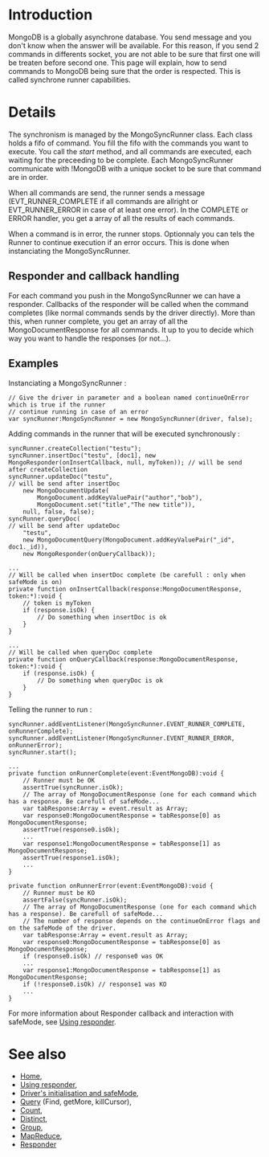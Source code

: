 

# Introduction #

MongoDB is a globally asynchrone database. You send message and you don't know when the answer will be available. For this reason, if you send 2 commands in differents socket, you are not able to be sure that first one will be treaten before second one.
This page will explain, how to send commands to MongoDB being sure that the order is respected. This is called synchrone runner capabilities.

# Details #
The synchronism is managed by the MongoSyncRunner class. Each class holds a fifo of command. You fill the fifo with the commands you want to execute. You call the _start_ method,
and all commands are executed, each waiting for the preceeding to be complete.
Each MongoSyncRunner communicate with !MongoDB with a unique socket to be sure that command are in order.

When all commands are send, the runner sends a message (EVT\_RUNNER\_COMPLETE if all commands are allright or EVT\_RUNNER\_ERROR in case of at least one error).
In the COMPLETE or ERROR handler, you get a array of all the results of each commands.

When a command is in error, the runner stops. Optionnaly you can tels the Runner to continue execution if an error occurs. This is done when instanciating the MongoSyncRunner.

## Responder and callback handling ##
For each command you push in the MongoSyncRunner we can have a responder. Callbacks of the responder will be called when the command completes (like normal commands sends by the driver directly).
More than this, when runner complete, you get an array of all the MongoDocumentResponse for all commands. It up to you to decide which way you want to handle the responses (or not...).

## Examples ##
Instanciating a MongoSyncRunner :
```
// Give the driver in parameter and a boolean named continueOnError which is true if the runner
// continue running in case of an error
var syncRunner:MongoSyncRunner = new MongoSyncRunner(driver, false);
```

Adding commands in the runner that will be executed synchronously :
```
syncRunner.createCollection("testu");
syncRunner.insertDoc("testu", [doc1], new MongoResponder(onInsertCallback, null, myToken)); // will be send after createCollection
syncRunner.updateDoc("testu",                                                               // will be send after insertDoc
	new MongoDocumentUpdate(
		MongoDocument.addKeyValuePair("author","bob"),
		MongoDocument.set("title","The new title")),
	null, false, false);
syncRunner.queryDoc(                                                                        // will be send after updateDoc
	"testu",
	new MongoDocumentQuery(MongoDocument.addKeyValuePair("_id", doc1._id)),
	new MongoResponder(onQueryCallback));
	
...
// Will be called when insertDoc complete (be carefull : only when safeMode is on)
private function onInsertCallback(response:MongoDocumentResponse, token:*):void {
	// token is myToken
	if (response.isOk) {
		// Do something when insertDoc is ok
	}
}

...
// Will be called when queryDoc complete
private function onQueryCallback(response:MongoDocumentResponse, token:*):void {
	if (response.isOk) {
		// Do something when queryDoc is ok
	}
}
```

Telling the runner to run :
```
syncRunner.addEventListener(MongoSyncRunner.EVENT_RUNNER_COMPLETE, onRunnerComplete);
syncRunner.addEventListener(MongoSyncRunner.EVENT_RUNNER_ERROR, onRunnerError);
syncRunner.start();

...
private function onRunnerComplete(event:EventMongoDB):void {
	// Runner must be OK
	assertTrue(syncRunner.isOk);
	// The array of MongoDocumentResponse (one for each command which has a response. Be carefull of safeMode...
	var tabResponse:Array = event.result as Array;
	var response0:MongoDocumentResponse = tabResponse[0] as MongoDocumentResponse;
	assertTrue(response0.isOk);
	...
	var response1:MongoDocumentResponse = tabResponse[1] as MongoDocumentResponse;
	assertTrue(response1.isOk);
	...
}

private function onRunnerError(event:EventMongoDB):void {
	// Runner must be KO
	assertFalse(syncRunner.isOk);
	// The array of MongoDocumentResponse (one for each command which has a response). Be carefull of safeMode...
	// The number of response depends on the continueOnError flags and on the safeMode of the driver.
	var tabResponse:Array = event.result as Array;
	var response0:MongoDocumentResponse = tabResponse[0] as MongoDocumentResponse;
	if (response0.isOk) // response0 was OK
	...
	var response1:MongoDocumentResponse = tabResponse[1] as MongoDocumentResponse;
	if (!response0.isOk) // response1 was KO
	...
}
```

For more information about Responder callback and interaction with safeMode, see [Using responder](Responder.md).

# See also #
  * [Home](Home.md),
  * [Using responder](Responder.md),
  * [Driver's initialisation and safeMode](DriverInitialization.md),
  * [Query](Query.md) (Find, getMore, killCursor),
  * [Count](Count.md),
  * [Distinct](Distinct.md),
  * [Group](Group.md),
  * [MapReduce](MapReduce.md),
  * [Responder](Responder.md)


